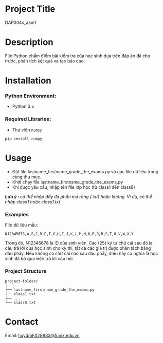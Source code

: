 # Project Title
DAP304x_asm1

# Description
File Python chấm điểm bài kiểm tra của học sinh dựa trên đáp án đã cho trước, phân tích kết quả và tạo báo cáo.

# Installation
### Python Environment:
- Python 3.x
### Required Libraries:
- Thư viện `numpy`
```
pip install numpy
```

# Usage
- Đặt file lastname_firstname_grade_the_exams.py và các file dữ liệu trong cùng thư mục.
- Khởi chạy file lastname_firstname_grade_the_exams.py
- Khi được yêu cầu, nhập tên file lớp học (từ class1 đến class8)

_**Lưu ý :** có thể nhập đầy đủ phần mở rộng (.txt) hoặc không. Ví dụ, có thể nhập class1 hoặc class1.txt_

### Examples
File dữ liệu mẫu:
```
N12345678,A,B,C,D,E,F,G,H,I,J,K,L,M,N,O,P,Q,R,S,T,U,V,W,X,Y
```
Trong đó, N12345678 là ID của sinh viên. Các (25) ký tự chữ cái sau đó là câu trả lời của học sinh cho kỳ thi, tất cả các giá trị được phân tách bằng dấu phẩy. Nếu không có chữ cái nào sau dấu phẩy, điều này có nghĩa là học sinh đã bỏ qua việc trả lời câu hỏi.

### Project Structure
```
project-folder/
│
├── lastname_firstname_grade_the_exams.py
├── class1.txt
├── ...
└── class8.txt
```

# Contact
Email: huydmFX29833@funix.edu.vn
